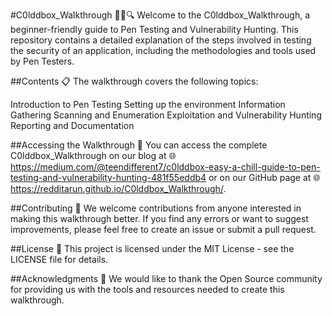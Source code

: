 #C0lddbox_Walkthrough 🕵️‍♂️🔍
Welcome to the C0lddbox_Walkthrough, a beginner-friendly guide to Pen Testing and Vulnerability Hunting. This repository contains a detailed explanation of the steps involved in testing the security of an application, including the methodologies and tools used by Pen Testers.

##Contents 📋
The walkthrough covers the following topics:

Introduction to Pen Testing
Setting up the environment
Information Gathering
Scanning and Enumeration
Exploitation and Vulnerability Hunting
Reporting and Documentation

##Accessing the Walkthrough 📖
You can access the complete C0lddbox_Walkthrough on our blog at 🌐 https://medium.com/@teendifferent7/c0lddbox-easy-a-chill-guide-to-pen-testing-and-vulnerability-hunting-481f55eddb4 or on our GitHub page at 🌐 https://redditarun.github.io/C0lddbox_Walkthrough/.

##Contributing 🤝
We welcome contributions from anyone interested in making this walkthrough better. If you find any errors or want to suggest improvements, please feel free to create an issue or submit a pull request.

##License 📜
This project is licensed under the MIT License - see the LICENSE file for details.

##Acknowledgments 🙏
We would like to thank the Open Source community for providing us with the tools and resources needed to create this walkthrough.
